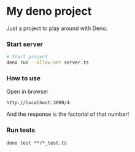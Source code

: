 # My deno project

Just a project to play around with Deno.


### Start server

```bash
# Start project
deno run --allow-net server.ts
```

### How to use

Open in browser

```
http://localhost:3000/4
```

And the response is the factorial of that number!

### Run tests

```
deno test **/*_test.ts
```